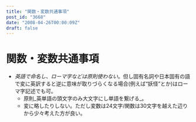 ```yaml
---
title: "関数・変数共通事項"
post_id: "3668"
date: "2008-04-26T00:00:09Z"
draft: false
---
```


# 関数・変数共通事項

* _英語で命名し、ローマ字などは原則使わない_。但し固有名詞や日本固有の語で変に英訳すると逆に意味が取りづらくなる場合(例えば“妖怪”とか)はローマ字記述でも可。
  * 原則_英単語の頭文字のみ大文字にし単語を繋げる_。
  * 変に略したりしない。ただし変数は24文字/関数は30文字を越えた辺りから少々考えた方が良い。
